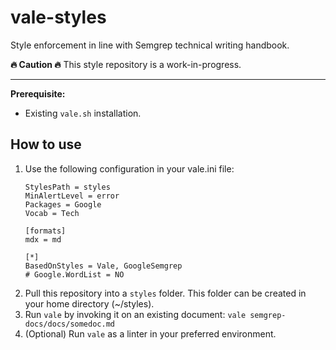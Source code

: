 # vale-styles

Style enforcement in line with Semgrep technical writing handbook.

**🔥 Caution 🔥**
This style repository is a work-in-progress.

----

**Prerequisite:**
* Existing `vale.sh` installation.

## How to use

1. Use the following configuration in your vale.ini file:
    ```
    StylesPath = styles
    MinAlertLevel = error
    Packages = Google
    Vocab = Tech
    
    [formats]
    mdx = md
    
    [*]
    BasedOnStyles = Vale, GoogleSemgrep
    # Google.WordList = NO
    ```
2. Pull this repository into a `styles` folder. This folder can be created in your home directory (~/styles). 
2. Run `vale` by invoking it on an existing document: `vale semgrep-docs/docs/somedoc.md`
3. (Optional) Run `vale` as a linter in your preferred environment.
